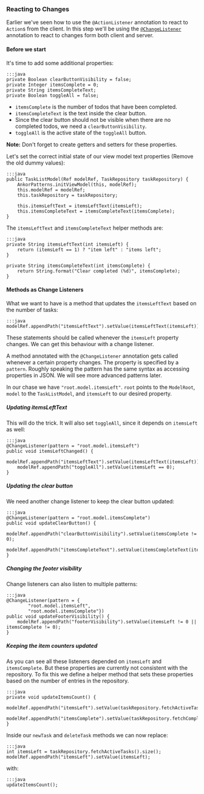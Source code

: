 ### Reacting to Changes

Earlier we've seen how to use the `@ActionListener` annotation to react to `Action`s from the client.
In this step we'll be using the [`@ChangeListener`][1] annotation to react to changes form both client and server.

#### Before we start

It's time to add some additional properties:

    :::java
    private Boolean clearButtonVisibility = false;
    private Integer itemsComplete = 0;
    private String itemsCompleteText;
    private Boolean toggleAll = false;

* `itemsComplete` is the number of todos that have been completed.
* `itemsCompleteText` is the text inside the clear button.
* Since the clear button should not be visible when there are no completed todos, we need a `clearButtonVisibility`.
* `toggleAll` is the active state of the `toggleAll` button.

<div class="alert alert-info">
    <strong>Note:</strong>
    Don't forget to create getters and setters for these properties.
</div>

Let's set the correct initial state of our view model text properties (Remove the old dummy values):

    :::java
    public TaskListModel(Ref modelRef, TaskRepository taskRepository) {
        AnkorPatterns.initViewModel(this, modelRef);
        this.modelRef = modelRef;
        this.taskRepository = taskRepository;

        this.itemsLeftText = itemsLeftText(itemsLeft);
        this.itemsCompleteText = itemsCompleteText(itemsComplete);
    }

The `itemsLeftText` and `itemsCompleteText` helper methods are:

    :::java
    private String itemsLeftText(int itemsLeft) {
        return (itemsLeft == 1) ? "item left" : "items left";
    }

    private String itemsCompleteText(int itemsComplete) {
        return String.format("Clear completed (%d)", itemsComplete);
    }

#### Methods as Change Listeners

What we want to have is a method that updates the `itemsLeftText` based on the number of tasks:

    :::java
    modelRef.appendPath("itemsLeftText").setValue(itemsLeftText(itemsLeft));

These statements should be called whenever the `itemsLeft` property changes.
We can get this behaviour with a change listener.

A method annotated with the `@ChangeListener` annotation gets called whenever a certain property changes.
The property is specified by a `pattern`.
Roughly speaking the pattern has the same syntax as accessing properties in JSON.
We will see more advanced patterns later.

In our chase we have `"root.model.itemsLeft"`.
`root` points to the `ModelRoot`, `model` to the `TaskListModel`, and `itemsLeft` to our desired property.

##### Updating itemsLeftText

This will do the trick.
It will also set `toggleAll`, since it depends on `itemsLeft` as well:

    :::java
    @ChangeListener(pattern = "root.model.itemsLeft")
    public void itemsLeftChanged() {
        modelRef.appendPath("itemsLeftText").setValue(itemsLeftText(itemsLeft));
        modelRef.appendPath("toggleAll").setValue(itemsLeft == 0);
    }

##### Updating the clear button

We need another change listener to keep the clear button updated:

    :::java
    @ChangeListener(pattern = "root.model.itemsComplete")
    public void updateClearButton() {
        modelRef.appendPath("clearButtonVisibility").setValue(itemsComplete != 0);
        modelRef.appendPath("itemsCompleteText").setValue(itemsCompleteText(itemsComplete));
    }

##### Changing the footer visibility

Change listeners can also listen to multiple patterns:

    :::java
    @ChangeListener(pattern = {
            "root.model.itemsLeft",
            "root.model.itemsComplete"})
    public void updateFooterVisibility() {
        modelRef.appendPath("footerVisibility").setValue(itemsLeft != 0 || itemsComplete != 0);
    }

##### Keeping the item counters updated

As you can see all these listeners depended on `itemsLeft` and `itemsComplete`.
But these properties are currently not consistent with the repository.
To fix this we define a helper method that sets these properties based on the number of entries in the repository.

    :::java
    private void updateItemsCount() {
        modelRef.appendPath("itemsLeft").setValue(taskRepository.fetchActiveTasks().size());
        modelRef.appendPath("itemsComplete").setValue(taskRepository.fetchCompletedTasks().size());
    }

Inside our `newTask` and `deleteTask` methods we can now replace:

    :::java
    int itemsLeft = taskRepository.fetchActiveTasks().size();
    modelRef.appendPath("itemsLeft").setValue(itemsLeft);

with:

    :::java
    updateItemsCount();


[1]: http://ankor.io/javadoc/at/irian/ankor/annotation/ChangeListener.html
